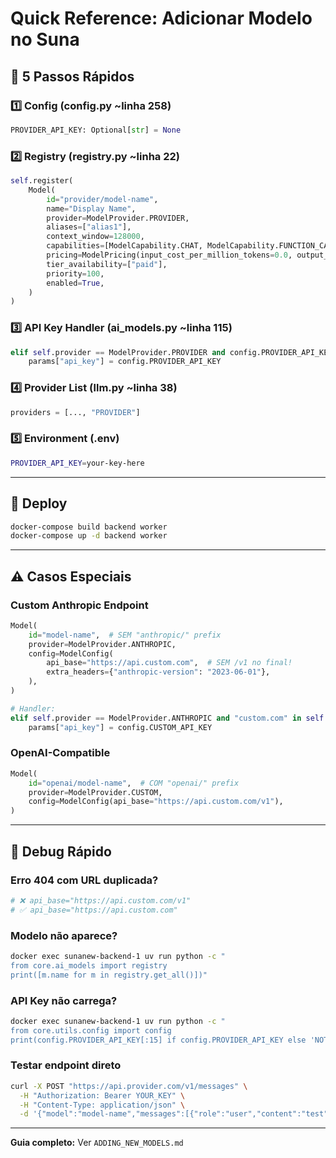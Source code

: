 # Quick Reference: Adicionar Modelo no Suna

## 🚀 5 Passos Rápidos

### 1️⃣ Config (config.py ~linha 258)
```python
PROVIDER_API_KEY: Optional[str] = None
```

### 2️⃣ Registry (registry.py ~linha 22)
```python
self.register(
    Model(
        id="provider/model-name",
        name="Display Name",
        provider=ModelProvider.PROVIDER,
        aliases=["alias1"],
        context_window=128000,
        capabilities=[ModelCapability.CHAT, ModelCapability.FUNCTION_CALLING],
        pricing=ModelPricing(input_cost_per_million_tokens=0.0, output_cost_per_million_tokens=0.0),
        tier_availability=["paid"],
        priority=100,
        enabled=True,
    )
)
```

### 3️⃣ API Key Handler (ai_models.py ~linha 115)
```python
elif self.provider == ModelProvider.PROVIDER and config.PROVIDER_API_KEY:
    params["api_key"] = config.PROVIDER_API_KEY
```

### 4️⃣ Provider List (llm.py ~linha 38)
```python
providers = [..., "PROVIDER"]
```

### 5️⃣ Environment (.env)
```bash
PROVIDER_API_KEY=your-key-here
```

---

## 🔧 Deploy

```bash
docker-compose build backend worker
docker-compose up -d backend worker
```

---

## ⚠️ Casos Especiais

### Custom Anthropic Endpoint
```python
Model(
    id="model-name",  # SEM "anthropic/" prefix
    provider=ModelProvider.ANTHROPIC,
    config=ModelConfig(
        api_base="https://api.custom.com",  # SEM /v1 no final!
        extra_headers={"anthropic-version": "2023-06-01"},
    ),
)

# Handler:
elif self.provider == ModelProvider.ANTHROPIC and "custom.com" in self.config.api_base:
    params["api_key"] = config.CUSTOM_API_KEY
```

### OpenAI-Compatible
```python
Model(
    id="openai/model-name",  # COM "openai/" prefix
    provider=ModelProvider.CUSTOM,
    config=ModelConfig(api_base="https://api.custom.com/v1"),
)
```

---

## 🐛 Debug Rápido

### Erro 404 com URL duplicada?
```python
# ❌ api_base="https://api.custom.com/v1"
# ✅ api_base="https://api.custom.com"
```

### Modelo não aparece?
```bash
docker exec sunanew-backend-1 uv run python -c "
from core.ai_models import registry
print([m.name for m in registry.get_all()])"
```

### API Key não carrega?
```bash
docker exec sunanew-backend-1 uv run python -c "
from core.utils.config import config
print(config.PROVIDER_API_KEY[:15] if config.PROVIDER_API_KEY else 'NOT FOUND')"
```

### Testar endpoint direto
```bash
curl -X POST "https://api.provider.com/v1/messages" \
  -H "Authorization: Bearer YOUR_KEY" \
  -H "Content-Type: application/json" \
  -d '{"model":"model-name","messages":[{"role":"user","content":"test"}],"max_tokens":10}'
```

---

**Guia completo:** Ver `ADDING_NEW_MODELS.md`
